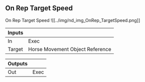 ## On Rep Target Speed
On Rep Target Speed
![[../img/nd_img_OnRep_TargetSpeed.png]]

|Inputs||
|--|--|
| In | Exec |
| Target | Horse Movement Object Reference |

|Outputs||
|--|--|
| Out | Exec |
